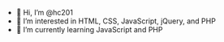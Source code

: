 - 👋 Hi, I’m @hc201
- 👀 I’m interested in HTML, CSS, JavaScript, jQuery, and PHP
- 🌱 I’m currently learning JavaScript and PHP

<!---
hc201/hc201 is a ✨ special ✨ repository because its `README.md` (this file) appears on your GitHub profile.
You can click the Preview link to take a look at your changes.
--->
